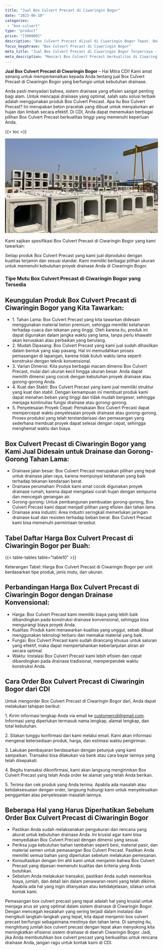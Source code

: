 ```yaml
---
title: "Jual Box Culvert Precast di Ciwaringin Bogor"
date: "2023-06-10"
categories:
 - "box-culvert"
type: "product"
price: "[500000]"
description: "Box Culvert Precast dijual di Ciwaringin Bogor Tepat. Box Culvert Precast unggulan untuk kebutuhan konstruksi dengan performa optimal. Segera dapatkan informasi detail."
focus_keyphrase: "Box Culvert Precast di Ciwaringin Bogor"
meta_title: "Jual Box Culvert Precast di Ciwaringin Bogor Terpercaya - CDI"
meta_description: "Mencari Box Culvert Precast berkualitas di Ciwaringin Bogor? Layanan profesional kami siap membantu dengan penawaran kompetitif. Dapatkan informasi sekarang."
---
```


**Jual Box Culvert Precast di Ciwaringin Bogor** – Hai Mitra CDI! Kami amat senang untuk memperkenalkan kepada Anda tentang jual Box Culvert Precast di Ciwaringin Bogor yang berfungsi untuk kebutuhan drainase.

Anda pasti menyadari bahwa, sistem drainase yang efisien sangat penting bagi alam. Untuk mencapai drainase yang optimal, salah satu solusi terbaik adalah menggunakan produk Box Culvert Precast. Apa itu Box Culvert Precast? Ini merupakan beton pracetak yang dibuat untuk menyalurkan air hujan dan limbah secara efektif. Di CDI, Anda dapat menemukan berbagai pilihan Box Culvert Precast berkualitas tinggi yang memenuhi keperluan Anda.

{{< toc >}}

![Jual Box Culvert Precast di Ciwaringin Bogor](/images/box-culvert/box-culvert-15.jpg)

Kami sajikan spesifikasi Box Culvert Precast di Ciwaringin Bogor yang kami tawarkan:

Setiap produk Box Culvert Precast yang kami jual diproduksi dengan kualitas terjamin dan sesuai standar. Kami memiliki berbagai pilihan ukuran untuk memenuhi kebutuhan proyek drainase Anda di Ciwaringin Bogor.

### Tipe Mutu Box Culvert Precast di Ciwaringin Bogor yang Tersedia 

## Keunggulan Produk Box Culvert Precast di Ciwaringin Bogor yang Kita Tawarkan:

*   1\. Tahan Lama: Box Culvert Precast yang kita tawarkan didesain menggunakan material beton premium, sehingga memiliki ketahanan terhadap cuaca dan tekanan yang tinggi. Oleh karena itu, produk ini dapat digunakan dalam jangka waktu yang lama, tanpa perlu khawatir akan kerusakan atau perbaikan yang berulang.
*   2\. Mudah Dipasang: Box Culvert Precast yang kami jual sudah dihasilkan dalam bentuk yang siap pasang. Hal ini memudahkan proses pemasangan di lapangan, karena tidak butuh waktu lama seperti konstruksi dengan teknik konvensional.
*   3\. Varian Dimensi: Kita punya berbagai macam dimensi Box Culvert Precast, mulai dari ukuran kecil hingga ukuran besar. Anda dapat memilih dimensi yang cocok dengan kebutuhan proyek drainase atau gorong-gorong Anda.
*   4\. Kuat dan Stabil: Box Culvert Precast yang kami jual memiliki struktur yang kuat dan stabil. Dengan kemampuan ini membuat produk kami dapat menahan beban yang tinggi dan tidak mudah bergeser, sehingga menjaga kontinuitas fungsi drainase atau gorong-gorong.
*   5\. Penyelesaian Proyek Cepat: Pemakaian Box Culvert Precast dapat mempercepat waktu penyelesaian proyek drainase atau gorong-gorong. Proses produksi yang telah terstandarisasi dan pemasangan yang sederhana membuat proyek dapat selesai dengan cepat, sehingga menghemat waktu dan biaya.

## Box Culvert Precast di Ciwaringin Bogor yang Kami Jual Didesain untuk Drainase dan Gorong-Gorong Tahan Lama:

*   Drainase jalan besar: Box Culvert Precast merupakan pilihan yang tepat untuk drainase jalan raya, karena mempunyai ketahanan yang baik terhadap tekanan kendaraan berat.
*   Drainase perumahan: Produk kami amat cocok digunakan proyek drainase rumah, karena dapat mengatasi curah hujan dengan sempurna dan mencegah genangan air.
*   Gorong-gorong: Untuk pembangunan pembuatan gorong-gorong, Box Culvert Precast kami dapat menjadi pilihan yang efisien dan tahan lama.
*   Drainase area industri: Area industri seringkali memerlukan jaringan drainase kuat dan resisten terhadap beban berat. Box Culvert Precast kami bisa memenuhi permintaan tersebut.

## Tabel Daftar Harga Box Culvert Precast di Ciwaringin Bogor per Buah:

{{< table-tables table="table10" >}}

Keterangan Tabel: Harga Box Culvert Precast di Ciwaringin Bogor per unit berdasarkan tipe produk, jenis mutu, dan ukuran.

## Perbandingan Harga Box Culvert Precast di Ciwaringin Bogor dengan Drainase Konvensional:

*   Harga: Box Culvert Precast kami memiliki biaya yang lebih baik dibandingkan pada konstruksi drainase konvensional, sehingga bisa mengurangi biaya proyek Anda.
*   Kualitas: Produk kami menawarkan kualitas yang unggul, sebab dibuat menggunakan teknologi terbaru dan memakai material yang baik.
*   Fungsi: Box Culvert Precast kami sudah dirancang khusus untuk saluran yang efektif, maka dapat mempertahankan keberlanjutan aliran air secara optimal.
*   Waktu: Instalasi Box Culvert Precast kami lebih efisien dan cepat dibandingkan pada drainase tradisional, memperpendek waktu konstruksi Anda.

## Cara Order Box Culvert Precast di Ciwaringin Bogor dari CDI

Untuk mengorder Box Culvert Precast di Ciwaringin Bogor dari, Anda dapat melakukan tahapan berikut:

1\.  Kirim informasi lengkap Anda via email ke customercdi@gmail.com. Informasi yang diperlukan termasuk nama lengkap, alamat lengkap, dan total kebutuhan.

2\.  Silakan tunggu konfirmasi dari kami melalui email. Kami akan informasi mengenai ketersediaan produk, harga, dan estimasi waktu pengiriman.

3\.  Lakukan pembayaran berdasarkan dengan petunjuk yang kami sampaikan. Transaksi bisa dilakukan via bank atau cara bayar lainnya yang telah disepakati.

4\.  Begitu transaksi dikonfirmasi, kami akan langsung mengirimkan Box Culvert Precast yang telah Anda order ke alamat yang telah Anda berikan.

5\.  Terima dan cek produk yang Anda terima. Apabila ada masalah atau ketidaksesuaian dengan order, langsung hubungi kami untuk menyelesaikan penggantian atau penyelesaian masalah lainnya.

## Beberapa Hal yang Harus Diperhatikan Sebelum Order Box Culvert Precast di Ciwaringin Bogor

*   Pastikan Anda sudah melaksanakan pengukuran dan rencana yang akurat untuk kebutuhan drainase Anda. Ini krusial agar kami bisa menyediakan Box Culvert Precast dengan dimensi yang sesuai.
*   Periksa juga kebutuhan bahan tambahan seperti besi, material pasir, dan material semen untuk pemasangan Box Culvert Precast. Pastikan Anda memiliki semua bahan yang diperlukan sebelum melakukan pemesanan.
*   Konsultasikan dengan tim ahli kami untuk menjamin bahwa Box Culvert Precast yang dipesan memenuhi kualitas dan kriteria yang Anda butuhkan.
*   Sebelum Anda melakukan transaksi, pastikan Anda sudah memeriksa biaya, jumlah, dan detail lain dalam penawaran resmi yang telah dikirim. Apabila ada hal yang ingin ditanyakan atau ketidakjelasan, silakan untuk kontak kami.

Pemasangan box culvert precast yang tepat adalah hal yang krusial untuk menjaga arus air yang optimal dalam sistem drainase di Ciwaringin Bogor. Dengan mencegah kesalahan yang sering terjadi dalam instalasi dan mengikuti langkah-langkah yang tepat, kita dapat menjamin box culvert precast berfungsi sebagaimana mestinya dan tahan lama. Di samping itu, menghitung jumlah box culvert precast dengan tepat akan menyokong kita meningkatkan efisiensi sistem drainase di daerah Ciwaringin Bogor. Jadi, jika Anda membutuhkan box culvert precast yang berkualitas untuk rencana drainase Anda, jangan ragu untuk kontak kami di CDI.
